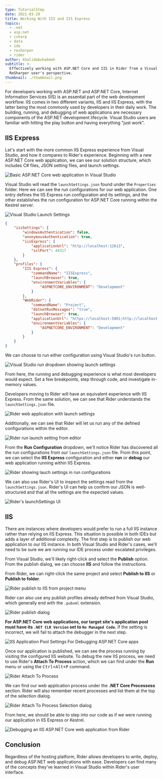 ```yaml
---
type: TutorialStep
date: 2021-03-29
title: Working With IIS and IIS Express
topics:
  - .net
  - asp.net
  - csharp
  - data
  - ide
  - resharper
  - rider
author: khalidabuhakmeh
subtitle: >-
  Effectively working with ASP.NET Core and IIS in Rider from a Visual Studio +
  ReSharper user's perspective.
thumbnail: ./thumbnail.png
---
```


For developers working with ASP.NET and ASP.NET Core, Internet Information Services (IIS) is an essential part of the web development workflow. IIS comes in two different variants, IIS and IIS Express, with the latter being the most commonly used by developers in their daily work. The building, running, and debugging of web applications are necessary components of the ASP.NET development lifecycle. Visual Studio users are familiar with hitting the play button and having everything "just work".

## IIS Express

Let's start with the more common IIS Express experience from Visual Studio, and how it compares to Rider's experience. Beginning with a new ASP.NET Core web application, we can see our solution structure, which includes C# files, JSON setting files, and launch settings.

![Basic ASP.NET Core web application in Visual Studio](./1-visual-studio-web-application.png)

Visual Studio will read the `launchSettings.json` found under the `Properties` folder. Here we can see the run configurations for our web application. One entry defines the IIS Express run configuration and its settings, and the other establishes the run configuration for ASP.NET Core running within the Kestrel server.

![Visual Studio Launch Settings](./2-visual-studio-lauch-settings.png)

```json
{
	"iisSettings": {
		"windowsAuthentication": false,
		"anonymousAuthentication": true,
		"iisExpress": {
			"applicationUrl": "http://localhost:12613",
			"sslPort": 44317
		}
	},
	"profiles": {
		"IIS Express": {
			"commandName": "IISExpress",
			"launchBrowser": true,
			"environmentVariables": {
				"ASPNETCORE_ENVIRONMENT": "Development"
			}
		},
		"WebRider": {
			"commandName": "Project",
			"dotnetRunMessages": "true",
			"launchBrowser": true,
			"applicationUrl": "https://localhost:5001;http://localhost:5000",
			"environmentVariables": {
				"ASPNETCORE_ENVIRONMENT": "Development"
			}
		}
	}
}
```

We can choose to run either configuration using Visual Studio's run button.

![Visual Studio run dropdown showing launch settings](./3-visual-studio-run-dropdown.png)

From here, the running and debugging experience is what most developers would expect. Set a few breakpoints, step through code, and investigate in-memory values.

Developers moving to Rider will have an equivalent experience with IIS Express. From the same solution, we can see that Rider understands the `launchSettings.json` file.

![Rider web application with launch settings](./4-rider-web-application-with-launch-settings.png)

Additionally, we can see that Rider will let us run any of the defined configurations within the editor.

![Rider run launch setting from editor](./5-rider-run-from-launchsettings.png)

From the **Run Configuration** dropdown, we'll notice Rider has discovered all the run configurations from our `launchSettings.json` file. From this point, we can select the **IIS Express** configuration and either **run** or **debug** our web application running within IIS Express.

![Rider showing lauch settings in run configurations](./6-rider-launch-setting-run-configuration.png)

We can also use Rider's UI to inspect the settings read from the `launchSettings.json`. Rider's UI can help us confirm our JSON is well-structured and that all the settings are the expected values.

![Rider's launchSettings UI](./7-rider-launchSettings-UI.png)

## IIS

There are instances where developers would prefer to run a full IIS instance rather than relying on IIS Express. This situation is possible in both IDEs but adds a layer of additional complexity. The first step is to publish our web application to our IIS instance. In both Visual Studio and Rider's cases, we'll need to be sure we are running our IDE process under escalated privileges.

From Visual Studio, we'll likely right-click and select the **Publish** option. From the publish dialog, we can choose **IIS** and follow the instructions.

From Rider, we can right-click the same project and select **Publish to IIS** or **Publish to folder**.

![Rider publish to IIS from project menu](./8-rider-publish-to-iis.png)

Rider can also use any publish profiles already defined from Visual Studio, which generally end with the `.pubxml` extension.

![Rider publish dialog](./9-rider-publish-dialog.png)

**For ASP.NET Core web applications, our target site's application pool must have its `.NET CLR Version` set to `No Managed Code`.** If the setting is incorrect, we will fail to attach the debugger in the next step.

![IIS Application Pool Settings For Debugging ASP.NET Core apps](./11-application-pool-settings.png)

Once our application is published, we can see the process running by visiting the configured IIS website. To debug the new IIS process, we need to use Rider's **Attach To Process** action, which we can find under the **Run** menu or using the <kbd>Ctrl+Alt+P</kbd> command.

![Rider Attach To Process](./10-rider-attach-to-process.png)

We can find our web application process under the **.NET Core Processess** section. Rider will also remember recent processes and list them at the top of the selection dialog.

![Rider Attach To Process Selection dialog](./12-rider-attach-to-process-dialog.png)

From here, we should be able to step into our code as if we were running our application in IIS Express or Kestrel.

![Debugging an IIS ASP.NET Core web application from Rider](./13-debugging-iis-aspnet-core-from-rider.png)

## Conclusion

Regardless of the hosting platform, Rider allows developers to write, deploy, and debug ASP.NET web applications with ease. Developers can find many of the concepts they've learned in Visual Studio within Rider's user interface.
